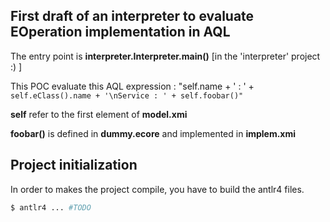 First draft of an interpreter to evaluate EOperation implementation in AQL
---


The entry point is **interpreter.Interpreter.main()** [in the 'interpreter' project :) ]

This POC evaluate this AQL expression :
"self.name + ' : ' + `self.eClass().name + '\nService : ' + self.foobar()"`

**self** refer to the first element of **model.xmi**

**foobar()** is defined in **dummy.ecore** and implemented in **implem.xmi**

## Project initialization

In order to makes the project compile, you have to build the antlr4 files.

```bash
$ antlr4 ... #TODO
```
